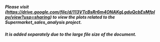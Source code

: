 ##### Please visit (https://drive.google.com/file/d/113VTcBsRr6m4ONAKgLgduQcbEsMfplpv/view?usp=sharing) to view the plots related to the Supermarket_sales_analysis project.
##### It is added separately due to the large file size of the document. 
